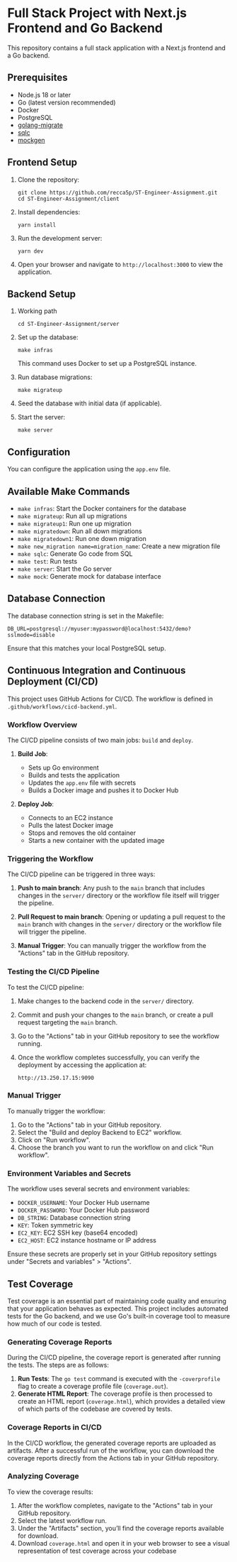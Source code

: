 # Full Stack Project with Next.js Frontend and Go Backend

This repository contains a full stack application with a Next.js frontend and a Go backend.

## Prerequisites

- Node.js 18 or later
- Go (latest version recommended)
- Docker
- PostgreSQL
- [golang-migrate](https://github.com/golang-migrate/migrate)
- [sqlc](https://sqlc.dev/)
- [mockgen](https://github.com/golang/mock)

## Frontend Setup

1. Clone the repository:
   ```
   git clone https://github.com/recca5p/ST-Engineer-Assignment.git
   cd ST-Engineer-Assignment/client
   ```

2. Install dependencies:
   ```
   yarn install
   ```

3. Run the development server:
   ```
   yarn dev
   ```

4. Open your browser and navigate to `http://localhost:3000` to view the application.

## Backend Setup

1. Working path
   ```
   cd ST-Engineer-Assignment/server
   ```
3. Set up the database:
   ```
   make infras
   ```
   This command uses Docker to set up a PostgreSQL instance.

4. Run database migrations:
   ```
   make migrateup
   ```

5. Seed the database with initial data (if applicable).

6. Start the server:
   ```
   make server
   ```

## Configuration

You can configure the application using the `app.env` file.

## Available Make Commands

- `make infras`: Start the Docker containers for the database
- `make migrateup`: Run all up migrations
- `make migrateup1`: Run one up migration
- `make migratedown`: Run all down migrations
- `make migratedown1`: Run one down migration
- `make new_migration name=migration_name`: Create a new migration file
- `make sqlc`: Generate Go code from SQL
- `make test`: Run tests
- `make server`: Start the Go server
- `make mock`: Generate mock for database interface

## Database Connection

The database connection string is set in the Makefile:

```
DB_URL=postgresql://myuser:mypassword@localhost:5432/demo?sslmode=disable
```

Ensure that this matches your local PostgreSQL setup.
## Continuous Integration and Continuous Deployment (CI/CD)

This project uses GitHub Actions for CI/CD. The workflow is defined in `.github/workflows/cicd-backend.yml`.

### Workflow Overview

The CI/CD pipeline consists of two main jobs: `build` and `deploy`.

1. **Build Job**:
   - Sets up Go environment
   - Builds and tests the application
   - Updates the `app.env` file with secrets
   - Builds a Docker image and pushes it to Docker Hub

2. **Deploy Job**:
   - Connects to an EC2 instance
   - Pulls the latest Docker image
   - Stops and removes the old container
   - Starts a new container with the updated image

### Triggering the Workflow

The CI/CD pipeline can be triggered in three ways:

1. **Push to main branch**: Any push to the `main` branch that includes changes in the `server/` directory or the workflow file itself will trigger the pipeline.

2. **Pull Request to main branch**: Opening or updating a pull request to the `main` branch with changes in the `server/` directory or the workflow file will trigger the pipeline.

3. **Manual Trigger**: You can manually trigger the workflow from the "Actions" tab in the GitHub repository.

### Testing the CI/CD Pipeline

To test the CI/CD pipeline:

1. Make changes to the backend code in the `server/` directory.
2. Commit and push your changes to the `main` branch, or create a pull request targeting the `main` branch.
3. Go to the "Actions" tab in your GitHub repository to see the workflow running.
4. Once the workflow completes successfully, you can verify the deployment by accessing the application at:

   ```
   http://13.250.17.15:9090
   ```

### Manual Trigger

To manually trigger the workflow:

1. Go to the "Actions" tab in your GitHub repository.
2. Select the "Build and deploy Backend to EC2" workflow.
3. Click on "Run workflow".
4. Choose the branch you want to run the workflow on and click "Run workflow".

### Environment Variables and Secrets

The workflow uses several secrets and environment variables:

- `DOCKER_USERNAME`: Your Docker Hub username
- `DOCKER_PASSWORD`: Your Docker Hub password
- `DB_STRING`: Database connection string
- `KEY`: Token symmetric key
- `EC2_KEY`: EC2 SSH key (base64 encoded)
- `EC2_HOST`: EC2 instance hostname or IP address

Ensure these secrets are properly set in your GitHub repository settings under "Secrets and variables" > "Actions".

## Test Coverage

Test coverage is an essential part of maintaining code quality and ensuring that your application behaves as expected. This project includes automated tests for the Go backend, and we use Go's built-in coverage tool to measure how much of our code is tested.

### Generating Coverage Reports

During the CI/CD pipeline, the coverage report is generated after running the tests. The steps are as follows:

1. **Run Tests**: The `go test` command is executed with the `-coverprofile` flag to create a coverage profile file (`coverage.out`).
2. **Generate HTML Report**: The coverage profile is then processed to create an HTML report (`coverage.html`), which provides a detailed view of which parts of the codebase are covered by tests.

### Coverage Reports in CI/CD

In the CI/CD workflow, the generated coverage reports are uploaded as artifacts. After a successful run of the workflow, you can download the coverage reports directly from the Actions tab in your GitHub repository.

### Analyzing Coverage

To view the coverage results:

1. After the workflow completes, navigate to the "Actions" tab in your GitHub repository.
2. Select the latest workflow run.
3. Under the "Artifacts" section, you’ll find the coverage reports available for download.
4. Download `coverage.html` and open it in your web browser to see a visual representation of test coverage across your codebase
